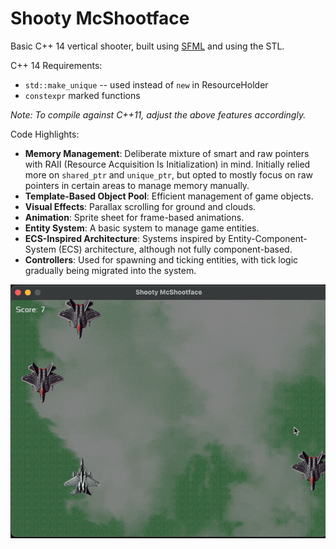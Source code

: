 # Shooty McShootface

Basic C++ 14 vertical shooter, built using [SFML](https://www.sfml-dev.org) and using the STL.

C++ 14 Requirements:
- `std::make_unique` -- used instead of `new` in ResourceHolder
- `constexpr` marked functions

_Note: To compile against C++11, adjust the above features accordingly._

Code Highlights:

- **Memory Management**: Deliberate mixture of smart and raw pointers with RAII (Resource Acquisition Is Initialization) in mind. Initially relied more on `shared_ptr` and `unique_ptr`, but opted to mostly focus on raw pointers in certain areas to manage memory manually. 
- **Template-Based Object Pool**: Efficient management of game objects. 
- **Visual Effects**: Parallax scrolling for ground and clouds.
- **Animation**: Sprite sheet for frame-based animations.
- **Entity System**: A basic system to manage game entities.
- **ECS-Inspired Architecture**: Systems inspired by Entity-Component-System (ECS) architecture, although not fully component-based.
- **Controllers**: Used for spawning and ticking entities, with tick logic gradually being migrated into the system.



![plot](./public/shooty.gif)